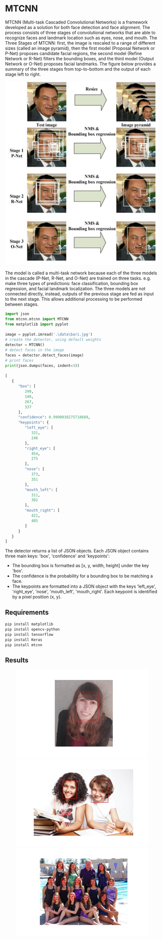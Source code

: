 # MTCNN
MTCNN (Multi-task Cascaded Convolutional Networks) is a framework developed as a solution for both face detection and face alignment. The process consists of three stages of convolutional networks that are able to recognize faces and landmark location such as eyes, nose, and mouth. The Three Stages of MTCNN: first, the image is rescaled to a range of different sizes (called an image pyramid), then the first model (Proposal Network or P-Net) proposes candidate facial regions, the second model (Refine Network or R-Net) filters the bounding boxes, and the third model (Output Network or O-Net) proposes facial landmarks. The figure below provides a summary of the three stages from top-to-bottom and the output of each stage left to right. 

<p align="center">
  <img src="MTCNN.png" width="500" height="600">
</p>

The model is called a multi-task network because each of the three models in the cascade (P-Net, R-Net, and O-Net) are trained on three tasks. e.g. make three types of predictions: face classification, bounding box regression, and facial landmark localization. The three models are not connected directly, instead, outputs of the previous stage are fed as input to the next stage. This allows additional processing to be performed between stages.

```python
import json
from mtcnn.mtcnn import MTCNN
from matplotlib import pyplot

image = pyplot.imread('.\data\bari.jpg')
# create the detector, using default weights
detector = MTCNN()
# detect faces in the image
faces = detector.detect_faces(image)
# print faces
print(json.dumps(faces, indent=3))

[
   {
      "box": [
         249,
         140,
         267,
         337
      ],
      "confidence": 0.9990038275718689,
      "keypoints": {
         "left_eye": [
            331,
            246
         ],
         "right_eye": [
            454,
            275
         ],
         "nose": [
            373,
            351
         ],
         "mouth_left": [
            311,
            382
         ],
         "mouth_right": [
            421,
            405
         ]
      }
   }
]
```
The detector returns a list of JSON objects. Each JSON object contains three main keys: 'box', 'confidence' and 'keypoints':
- The bounding box is formatted as [x, y, width, height] under the key 'box'.
- The confidence is the probability for a bounding box to be matching a face.
- The keypoints are formatted into a JSON object with the keys 'left_eye', 'right_eye', 'nose', 'mouth_left', 'mouth_right'. Each keypoint is identified by a pixel position (x, y).

## Requirements
~~~bash
pip install matplotlib
pip install opencv-python
pip install tensorflow
pip install Keras
pip install mtcnn
~~~

## Results
<p align="center">
  <img src="bari faces.jpg">
  <img src="test1 faces.jpg">
  <img src="test2 faces.jpg">
</p>
